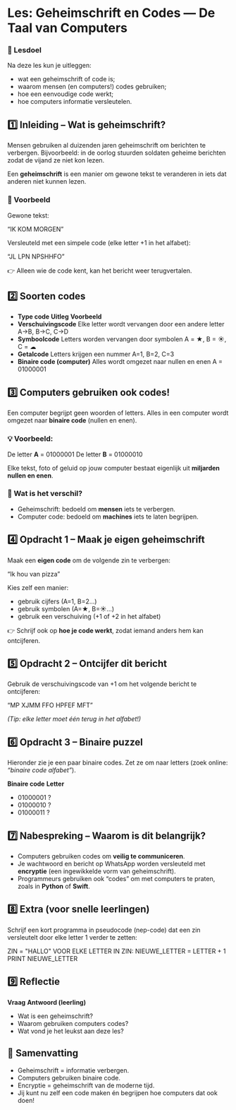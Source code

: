 # Les: Geheimschrift en Codes — De Taal van Computers

### 🎯 Lesdoel

Na deze les kun je uitleggen:

* wat een geheimschrift of code is;
* waarom mensen (en computers!) codes gebruiken;
* hoe een eenvoudige code werkt;
* hoe computers informatie versleutelen.


## 1️⃣ Inleiding – Wat is geheimschrift?

Mensen gebruiken al duizenden jaren geheimschrift om berichten te verbergen.
Bijvoorbeeld: in de oorlog stuurden soldaten geheime berichten zodat de vijand ze niet kon lezen.

Een **geheimschrift** is een manier om gewone tekst te veranderen in iets dat anderen niet kunnen lezen.

### 🧩 Voorbeeld

Gewone tekst:

“IK KOM MORGEN”

Versleuteld met een simpele code (elke letter +1 in het alfabet):

“JL LPN NPSHHFO”

👉 Alleen wie de code kent, kan het bericht weer terugvertalen.


## 2️⃣ Soorten codes

* **Type code**	**Uitleg**	**Voorbeeld**
* **Verschuivingscode**	
Elke letter wordt vervangen door een andere letter	A→B, B→C, C→D
* **Symboolcode**	Letters worden vervangen door symbolen	A = ★, B = ☀, C = ☁
* **Getalcode**	Letters krijgen een nummer	A=1, B=2, C=3
* **Binaire code (computer)**	Alles wordt omgezet naar nullen en enen	A = 01000001



## 3️⃣ Computers gebruiken ook codes!

Een computer begrijpt geen woorden of letters.
Alles in een computer wordt omgezet naar **binaire code** (nullen en enen).

### 💡 Voorbeeld:

De letter **A** = 01000001
De letter **B** = 01000010

Elke tekst, foto of geluid op jouw computer bestaat eigenlijk uit **miljarden nullen en enen**.

### 🧠 Wat is het verschil?
* Geheimschrift: bedoeld om **mensen** iets te verbergen.
* Computer code: bedoeld om **machines** iets te laten begrijpen.


## 4️⃣ Opdracht 1 – Maak je eigen geheimschrift

Maak een **eigen code** om de volgende zin te verbergen:

“Ik hou van pizza”

Kies zelf een manier:

* gebruik cijfers (A=1, B=2…)
* gebruik symbolen (A=★, B=☀…)
* gebruik een verschuiving (+1 of +2 in het alfabet)

👉 Schrijf ook op **hoe je code werkt**, zodat iemand anders hem kan ontcijferen.


## 5️⃣ Opdracht 2 – Ontcijfer dit bericht

Gebruik de verschuivingscode van +1 om het volgende bericht te ontcijferen:

“MP XJMM FFO HPFEF MFT”

*(Tip: elke letter moet één terug in het alfabet!)*


## 6️⃣ Opdracht 3 – Binaire puzzel

Hieronder zie je een paar binaire codes.
Zet ze om naar letters (zoek online: *“binaire code alfabet”*).

**Binaire code**	**Letter**

* 01000001	?
* 01000010	?
* 01000011	?


## 7️⃣ Nabespreking – Waarom is dit belangrijk?

* Computers gebruiken codes om **veilig te communiceren**.
* Je wachtwoord en bericht op WhatsApp worden versleuteld met **encryptie** (een ingewikkelde vorm van geheimschrift).
* Programmeurs gebruiken ook “codes” om met computers te praten, zoals in **Python** of **Swift**.


## 8️⃣ Extra (voor snelle leerlingen)

Schrijf een kort programma in pseudocode (nep-code) dat een zin versleutelt door elke letter 1 verder te zetten:

ZIN = "HALLO"
VOOR ELKE LETTER IN ZIN:
    NIEUWE_LETTER = LETTER + 1
    PRINT NIEUWE_LETTER



## 9️⃣ Reflectie

**Vraag**	**Antwoord (leerling)**

* Wat is een geheimschrift?	
* Waarom gebruiken computers codes?	
* Wat vond je het leukst aan deze les?	



## 🧭 Samenvatting

* Geheimschrift = informatie verbergen.
* Computers gebruiken binaire code.
* Encryptie = geheimschrift van de moderne tijd.
* Jij kunt nu zelf een code maken én begrijpen hoe computers dat ook doen!

